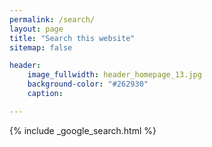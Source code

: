 ```yaml
---
permalink: /search/
layout: page
title: "Search this website"
sitemap: false

header:
    image_fullwidth: header_homepage_13.jpg
    background-color: "#262930"
    caption: 

---
```


{% include _google_search.html %}
